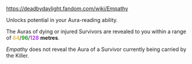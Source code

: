 https://deadbydaylight.fandom.com/wiki/Empathy

<p>Unlocks potential in your Aura-reading ability.
<p>The Auras  of dying or injured Survivors are revealed to you within a range of <span class="clr" style="color: #e8c252;"><b>64</b></span>/<span class="clr" style="color: #199b1e;"><b>96</b></span>/<span class="clr" style="color: #ac3ee3;"><b>128</b></span> <b>metres</b>.
</p><p><i>Empathy</i> does not reveal the Aura of a Survivor currently being carried by the Killer.
</p>
</p>